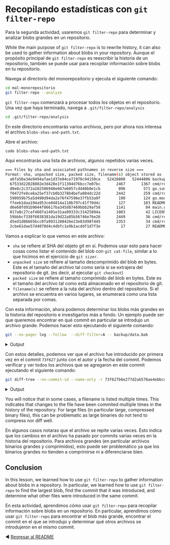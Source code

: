 # Recopilando estadísticas con `git filter-repo`

Para la segunda actividad, usaremos `git filter-repo` para determinar y analizar blobs grandes en un repositorio.

While the main purpose of `git filter-repo` is to rewrite history, it can also be used to gather information about blobs in your repository.
Aunque el propósito principal de `git filter-repo` es reescribir la historia de un repositorio, también se puede usar para recopilar información sobre blobs en tu repositorio. 

Navega al directorio del monorepositorio y ejecuta el siguiente comando:

```bash
cd mal-monorepositorio
git filter-repo --analyze
```

`git filter-repo` comenzará a procesar todos los objetos en el repositorio. Una vez que haya terminado, navega a `.git/filter-repo/analysis`

```bash
cd .git/filter-repo/analysis
```

En este directorio encontrarás varios archivos, pero por ahora nos interesa el archivo `blobs-shas-and-path.txt`.


Abre el archivo:

```bash
code blobs-shas-and-path.txt
```

Aqui encontrarás una lista de archivos, algunos repetidos varias veces.

```bash
=== Files by sha and associated pathnames in reverse size ===
Format: sha, unpacked size, packed size, filename(s) object stored as
  a6fa50a34e9494afae1d37e04ce71970c94150ce   52428800   52444806 backup/data.bak
  67533d22028802e3d428e1f11304d76bcc7e07bc       2467       1367 cmd/root.go
  d0e8c2c372a102586948e047e6057cdd40b0e1cb        896        571 go.sum
  f0472fe8ce6a25ef37cb0b3278b4befa804dc22d       2442        259 cmd/root.go
  590959b75a5d490d94da2e76f47596e37fb53a9f        190        124 go.mod
  ffeeb1daa194a953ce04814a118b797c41f70d4c        127        103 README.md
  d6e68fd91b9044f86617ba345d87469bbb29af58       1141         84 main.go
  017a8c27caf4607a1401e31aa99333c31425894a       1083         42 LICENSE
  59bbbcf338f6038381da19d22a85b56746e76e26       2449         36 cmd/root.go
  d5ed1d06665bcc0fa9931288426e23e83d98f445       2353         34 cmd/root.go
  2cbe61dae57d4070d4c4dbfc1e9b1acddf1d7f3e         17         27 README.md
```

Vamos a explicar lo que vemos en este archivo:


- `sha` se refiere al SHA del objeto git en sí. Podemos usar esto para hacer cosas como listar el contenido del blob con `git cat-file`, similar a lo que hicimos en el ejercicio de `git sizer`.
- `unpacked size` se refiere al tamaño descomprimido del blob en bytes. Este es el tamaño del archivo tal como sería si se extrajera del repositorio de git. (es decir, al ejecutar `git checkout`)
- `packed size` se refiere al tamaño comprimido del blob en bytes. Este es el tamaño del archivo tal como está almacenado en el repositorio de git.
- `filename(s)` se refiere a la ruta del archivo dentro del repositorio. Si el archivo se encuentra en varios lugares, se enumerará como una lista separada por comas.

Con esta información, ahora podemos determinar los blobs más grandes en la historia del repositorio e investigarlos más a fondo. Un ejemplo puede ser que queremos encontrar en qué commit en particular se introdujo un archivo grande. Podemos hacer esto ejecutando el siguiente comando:

```bash 
git --no-pager log --follow  --diff-filter=A -- backup/data.bak
```
<details><summary>Output</summary>

```bash
commit 73f627b6e277d2ab576ae4ebbcd4408a362c5437
No signature
Author: Alejandro Menocal <amenocal@github.com>
Date:   Tue May 14 17:35:38 2024 -0500

    usando fmt para imprimir mensaje
```
</details>

Con estos detalles, podemos ver que el archivo fue introducido por primera vez en el commit `73f627` junto con el autor y la fecha del commit. Podemos verificar y ver todos los archivos que se agregaron en este commit ejecutando el siguiente comando:


```bash
git diff-tree --no-commit-id --name-only -r 73f627b6e277d2ab576ae4ebbcd4408a362c5437
```
<details><summary>Output</summary>

```bash
backup/data.bak
cmd/root.go
```
</details>

You will notice that in some cases, a filename is listed multiple times. This indicates that changes to the file have been commited multiple times in the history of the repository. For large files (in particular large, compressed binary files), this can be problematic as large binaries do not tend to compress nor diff well.

En algunos casos notaras que el archivo se repite varias veces. Esto indica que los cambios en el archivo ha pasado por commits varias veces en la historia del repositorio. Para archivos grandes (en particular archivos binarios grandes y comprimidos), esto puede ser problemático ya que los binarios grandes no tienden a comprimirse ni a diferenciarse bien.

## Conclusion

In this lesson, we learned how to use `git filter-repo` to gather information about blobs in a repository. In particular, we learned how to use `git filter-repo` to find the largest blob, find the commit that it was introduced, and determine what other files were introduced in the same commit.

En esta actividad, aprendimos cómo usar `git filter-repo` para recopilar información sobre blobs en un repositorio. En particular, aprendimos cómo usar `git filter-repo` para encontrar el blob más grande, encontrar el commit en el que se introdujo y determinar qué otros archivos se introdujeron en el mismo commit.

:arrow_backward: [Regresar al README](../README.md)